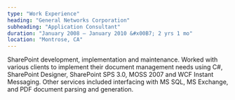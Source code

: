 ```yaml
---
type: "Work Experience"
heading: "General Networks Corporation"
subheading: "Application Consultant"
duration: "January 2008 – January 2010 &#x00B7; 2 yrs 1 mo"
location: "Montrose, CA"
---
```


SharePoint development, implementation and maintenance. Worked with various clients to implement their document management needs using C#, SharePoint Designer, SharePoint SPS 3.0, MOSS 2007 and WCF Instant Messaging. Other services included interfacing with MS SQL, MS Exchange, and PDF document parsing and generation.

